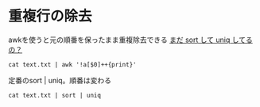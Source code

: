 # 重複行の除去

awkを使うと元の順番を保ったまま重複除去できる
[まだ sort して uniq してるの？](https://zenn.dev/creationup2u/articles/5981b5ea331455)
```
cat text.txt | awk '!a[$0]++{print}'
```

定番のsort | uniq。順番は変わる
```
cat text.txt | sort | uniq
```
